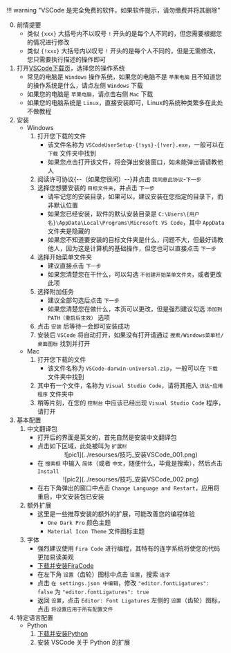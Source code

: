 !!! warning "VSCode 是完全免费的软件，如果软件提示，请勿缴费并将其删除"

0. 前情提要
    - 类似 `{xxx}` 大括号内不以叹号 `!` 开头的是每个人不同的，但您需要根据您的情况进行修改
    - 类似 `{!xxx}` 大括号内以叹号 `!` 开头的是每个人不同的，但是无需修改，您只需要执行描述的操作即可
1. 打开[VSCode下载页](https://code.visualstudio.com/Download)，选择您的操作系统  
    - 常见的电脑是 `Windows` 操作系统，如果您的电脑不是 `苹果电脑` 且不知道您的操作系统是什么，请点左侧 `Windows` 下载  
    - 如果您的电脑是 `苹果电脑`，请点击右侧 `Mac` 下载  
    - 如果您的电脑系统是 `Linux`，直接安装即可，Linux的系统种类繁多在此处不做教程  
2. 安装
    - Windows
        1. 打开您下载的文件
            - 该文件名称为 `VSCodeUserSetup-{!sys}-{!ver}.exe`，一般可以在 `下载` 文件夹中找到
            - 如果您点击打开该文件，将会弹出安装窗口，如未能弹出请请教他人
        2. 阅读许可协议{--（如果您很闲）--}并点击 `我同意此协议`-`下一步`
        3. 选择您想要安装的 `目标文件夹`，并点击 `下一步`
            - 请牢记您的安装目录，如果可以，建议安装在您指定的目录下，而非默认位置
            - 如果您已经安装，软件的默认安装目录是 `C:\Users\{用户名}\AppData\Local\Programs\Microsoft VS Code`，其中 `AppData` 文件夹是隐藏的
            - 如果您不知道要安装的目标文件夹是什么，问题不大，但最好请教他人，因为这是计算机的基础操作，但您也可以直接点击 `下一步`
        4. 选择开始菜单文件夹
            - 建议直接点击 `下一步`
            - 如果您清楚您在干什么，可以勾选 `不创建开始菜单文件夹`，或者更改此项
        5. 选择附加任务
            - 建议全部勾选后点击 `下一步`
            - 如果您清楚您在做什么，本页可以更改，但是强烈建议勾选 `添加到PATH（重启后生效）` 选项
        6. 点击 `安装` 后等待一会即可安装成功
        7. 安装后 `VSCode` 将自动打开，如果没有打开请通过 `搜索/Windows菜单栏/桌面图标` 找到并打开
    - Mac
        1. 打开您下载的文件
            - 该文件名称为 `VSCode-darwin-universal.zip`，一般可以在 `下载` 文件夹中找到
        2. 其中有一个文件，名称为 `Visual Studio Code`，请将其拖入 `访达`-`应用程序` 文件夹中
        3. 稍等片刻，在您的 `控制台` 中应该已经出现 `Visual Studio Code` 程序，请打开
3. 基本配置
    1. 中文翻译包
        - 打开后的界面是英文的，首先自然是安装中文翻译包
        - 点击如下区域，此处被叫为 `扩展栏`
            <center>![pic1](../resourses/技巧_安装VSCode_001.png)</center>  
        - 在 `搜索框` 中输入 `简体`（或者 `中文`，随便什么，毕竟是搜索），然后点击 `Install`
            <center>![pic2](../resourses/技巧_安装VSCode_002.png)</center>  
        - 在右下角弹出的窗口中点击 `Change Language and Restart`，应用将重启，中文安装包已安装
    2. 额外扩展
        - 这里是一些推荐安装的额外的扩展，可能改善您的编程体验
            - `One Dark Pro` 颜色主题
            - `Material Icon Theme` 文件图标主题
    3. 字体
        - 强烈建议使用 `Fira Code` 进行编程，其特有的连字系统将使您的代码更加易读美观
        - [下载并安装FiraCode](下载并安装FiraCode.md)
        - 在左下角 `设置`（齿轮）图标中点击 `设置`，搜索 `连字`
        - 点击 `在 settings.json 中编辑`，修改 `"editor.fontLigatures": false` 为 `"editor.fontLigatures": true`
        - 返回 `设置`，点击 `Editor: Font Ligatures` 左侧的 `设置`（齿轮）图标，点击 `将设置应用于所有配置文件`        
4. 特定语言配置
    - Python
        1. [下载并安装Python](下载并安装Python.md)
        2. 安装 VSCode 关于 Python 的扩展
